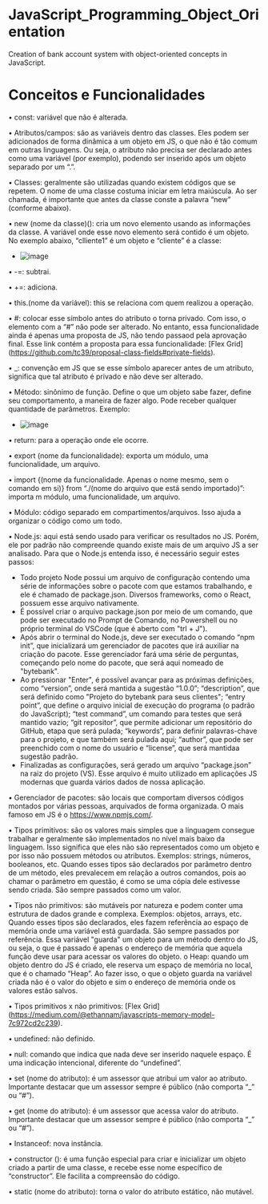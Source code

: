 # JavaScript_Programming_Object_Orientation
Creation of bank account system with object-oriented concepts in JavaScript.

# Conceitos e Funcionalidades

•	const: variável que não é alterada.

•	Atributos/campos: são as variáveis dentro das classes. Eles podem ser adicionados de forma dinâmica a um objeto em JS, o que não é tão comum em outras linguagens. Ou seja, o atributo não precisa ser declarado antes como uma variável (por exemplo), podendo ser inserido após um objeto separado por um “.”.

•	Classes: geralmente são utilizadas quando existem códigos que se repetem. O nome de uma classe costuma iniciar em letra maiúscula. Ao ser chamada, é importante que antes da classe conste a palavra “new” (conforme abaixo).

•	new (nome da classe)(): cria um novo elemento usando as informações da classe. A variável onde esse novo elemento será contido é um objeto. No exemplo abaixo, “clliente1” é um objeto e “cliente” é a classe:
  - <img>![image](https://user-images.githubusercontent.com/60974082/113928070-a99db000-97c4-11eb-9c90-61b1810c30e5.png)</img>

•	-=: subtrai.

•	+=: adiciona.

•	this.(nome da variável): this se relaciona com quem realizou a operação.

•	#: colocar esse símbolo antes do atributo o torna privado. Com isso, o elemento com a “#” não pode ser alterado. No entanto, essa funcionalidade ainda é apenas uma proposta de JS, não tendo passaod pela aprovação final. Esse link contém a proposta para essa funcionalidade: [Flex Grid] (https://github.com/tc39/proposal-class-fields#private-fields). 

•	_: convenção em JS que se esse símbolo aparecer antes de um atributo, significa que tal atributo é privado e não deve ser alterado.

•	Método: sinônimo de função. Define o que um objeto sabe fazer, define seu comportamento, a maneira de fazer algo. Pode receber qualquer quantidade de parâmetros. Exemplo:
  - <img>![image](https://user-images.githubusercontent.com/60974082/113928121-bcb08000-97c4-11eb-9ae0-db12a2b34c69.png)</img>

•	return: para a operação onde ele ocorre.

•	export (nome da funcionalidade): exporta um módulo, uma funcionalidade, um arquivo.

•	import {(nome da funcionalidade. Apenas o nome mesmo, sem o comando em si)} from “./(nome do arquivo que está sendo importado)”: importa m módulo, uma funcionalidade, um arquivo.

•	Módulo: código separado em compartimentos/arquivos. Isso ajuda a organizar o código como um todo.

•	Node.js: aqui está sendo usado para verificar os resultados no JS. Porém, ele por padrão não compreende quando existe mais de um arquivo JS a ser analisado. Para que o Node.js entenda isso, é necessário seguir estes passos:
  - Todo projeto Node possui um arquivo de configuração contendo uma série de informações sobre o pacote com que estamos trabalhando, e ele é chamado de package.json. Diversos frameworks, como o React, possuem esse arquivo nativamente.
  - É possível criar o arquivo package.json por meio de um comando, que pode ser executado no Prompt de Comando, no Powershell ou no próprio terminal do VSCode (que é aberto com "trl + J").
  - Após abrir o terminal do Node.js, deve ser executado o comando “npm init”, que inicializará um gerenciador de pacotes que irá auxiliar na criação do pacote. Esse gerenciador fará uma série de perguntas, começando pelo nome do pacote, que será aqui nomeado de "bytebank".
  - Ao pressionar "Enter", é possível avançar para as próximas definições, como “version”, onde será mantida a sugestão “1.0.0”; “description”, que será definido como "Projeto do bytebank para seus clientes"; “entry point”, que define o arquivo inicial de execução do programa (o padrão do JavaScript); “test command”, um comando para testes que será mantido vazio; “git repositor”, que permite adicionar um repositório do GitHub, etapa que será pulada; “keywords”, para definir palavras-chave para o projeto, e que também será pulada aqui; “author”, que pode ser preenchido com o nome do usuário e “license”, que será mantidaa sugestão padrão.
  - Finalizadas as configurações, será gerado um arquivo “package.json” na raiz do projeto (VS). Esse arquivo é muito utilizado em aplicações JS modernas que guarda vários dados de nossa aplicação.

•	Gerenciador de pacotes: são locais que comportam diversos códigos montados por várias pessoas, arquivados de forma organizada. O mais famoso em JS é o https://www.npmjs.com/. 

•	Tipos primitivos: são os valores mais simples que a linguagem consegue trabalhar e geralmente são implementados no nível mais baixo da linguagem. Isso significa que eles não são representados como um objeto e por isso não possuem métodos ou atributos. Exemplos: strings, números, booleanos, etc. Quando esses tipos são declarados por parâmetro dentro de um método, eles prevalecem em relação a outros comandos, pois ao chamar o parâmetro em questão, é como se uma cópia dele estivesse sendo criada. São sempre passados como um valor.

•	Tipos não primitivos: são mutáveis por natureza e podem conter uma estrutura de dados grande e complexa. Exemplos: objetos, arrays, etc. Quando esses tipos são declarados, eles fazem referência ao espaço de memória onde uma variável está guardada. São sempre passados por referência. Essa variável "guarda" um objeto para um método dentro do JS, ou seja, o que é passado é apenas o endereço de memória que aquela função deve usar para acessar os valores do objeto.
o	Heap: quando um objeto dentro do JS é criado, ele reserva um espaço de memória no local, que é o chamado “Heap”. Ao fazer isso, o que o objeto guarda na variável criada não é o valor do objeto e sim o endereço de memória onde os valores estão salvos.

•	Tipos primitivos x não primitivos: [Flex Grid] (https://medium.com/@ethannam/javascripts-memory-model-7c972cd2c239). 

•	undefined: não definido.

•	null: comando que indica que nada deve ser inserido naquele espaço. É uma indicação intencional, diferente do “undefined”.

•	set (nome do atributo): é um assessor que atribui um valor ao atributo. Importante destacar que um assessor sempre é público (não comporta “_” ou “#”).

•	get (nome do atributo): é um assessor que acessa valor do atributo. Importante destacar que um assessor sempre é público (não comporta “_” ou “#”).

•	Instanceof: nova instância.

•	constructor (): é uma função especial para criar e inicializar um objeto criado a partir de uma classe, e recebe esse nome específico de “constructor”. Ele facilita a compreensão do código.

•	static (nome do atributo): torna o valor do atributo estático, não mutável.
